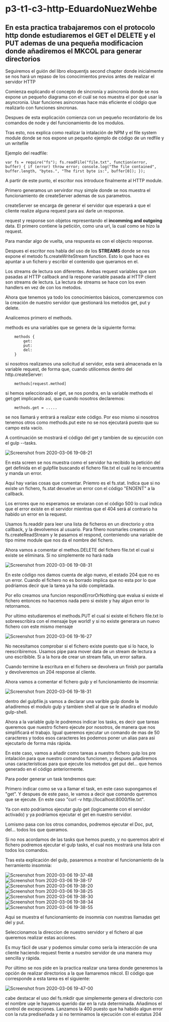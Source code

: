 # p3-t1-c3-http-EduardoNuezWehbe




## En esta practica trabajaremos con el protocolo http donde estudiaremos el GET el DELETE y el PUT ademas de una pequeña modificacion donde añadiremos el MKCOL para generar directorios



Seguiremos el guión del libro eloquentjs second chapter donde inicialmente se nos hará un repaso de los conocimientos previos antes de realizar el servidor HTTP

Comienza explicando el concepto de sincronía y asincronía donde se nos expone un pequeño diagrama con el cuál se nos muestra el por qué usar la asyncronia. Usar funciones asincronas hace más eficiente el códgio que realizarlo con funciones sincronas.

Despues de esta explicación comienza con un pequeño recordatorio de los comandos de node y del funcionamiento de los modulos.

Tras esto, nos explica como realizar la intalación de NPM y el file system module donde se nos expone un pequeño ejemplo de código de un redfile y un writefile

Ejemplo del readfile: 

`var fs = require("fs");
fs.readFile("file.txt", function(error, buffer) {
  if (error)
    throw error;
  console.log("The file contained", buffer.length, "bytes.",
              "The first byte is:", buffer[0]);
});`


A partir de este punto, el escritor nos introduce finalmente al HTTP module.

Primero generamos un servirdor muy simple donde se nos muestra el funcionamiento de createServer ademas de sus parametros.

createServer se encarga de generar el servidor que esperará a que el cliente realize alguna request para así darle un response.

request y response son objetos representando el **incomming and outgoing** data. El primero contiene la petición, como una url, la cual como se hizo la request.

Para mandar algo de vuelta, una respuesta es con el objecto response.

Despues el escritor nos habla del uso de los **STREAMS** donde se nos expone el metodo fs.createWriteStream function. Esto lo que hace es apuntar a un fichero y escribir el contenido que queramos en el.

Los streams de lectura son diferentes. Ambas request variables que son pasadas al HTTP callback and la respone variable pasada al HTTP client son streams de lectura. La lectura de streams se hace con los even handlers en vez de con los metodos.

Ahora que tenemos ya todo los conocimientos básicos, comenzaremos con la creación de nuestro servidor que gestionará los metodos get, put y delete. 


Analicemos primero el methods.

methods es una variables que se genera de la siguiente forma:

        methods {
            get:
            put:
            del:
        }

si nosotros realizamos una solicitud al servidor, esta será almacenada en la variable request, de forma que, cuando utilicemos dentro del http.createServer:

        methods[request.method]

si hemos seleccionado el get, se nos pondra, en la variable methods el get:get implicando asi, que cuando nosotros declaremos: 

        methods.get = .....

se nos llamará y entrará a realizar este código. Por eso mismo si nosotros tenemos otros como methods.put este no se nos ejecutará puesto que su campo esta vacío.

A continuación se mostrará el código del get y tambien de su ejecución con el gulp --tasks.


![Screenshot from 2020-03-06 19-08-21](https://user-images.githubusercontent.com/56004081/76114948-1c939080-5fdf-11ea-973d-a6d4019daab3.png)

En esta screen se nos muestra como el servidor ha recibido la petición del get definida en el gulpfile buscando el fichero file.txt el cuál no lo encuentra y manda un error.


Aquí hay varias cosas que comentar. Priemro es el fs.stat. Indica que si no existe un fichero, fs.stat devuelve un error con el código "ENOENT" a la callback.

Los errores que no esperamos se enviaran con el código 500 lo cual indica que el error existe en el servidor mientras que el 404 será al contrario ha habido un error en la request.

Usamos fs.readdir para leer una lista de ficheros en un directorio y otra callback, y la devolvemos al usuario.  Para fihero nosmarles creamos un fs.createReadStream y le pasamos el respond, conteniendo una variable de tipo mime module que nos da el nombre del fichero.




Ahora vamos a comentar el methos.DELETE del fichero file.txt el cual si existe se eliminara. Si no simplemente no hará nada


![Screenshot from 2020-03-06 19-08-31](https://user-images.githubusercontent.com/56004081/76114940-1ac9cd00-5fdf-11ea-935f-5d68c0dac9aa.png)


En este código nos damos cuenta de algo nuevo, el estado 204 que no es un error. Cuando el fichero no es borrado implica que no esta por lo que podriamos decir que la tarea ya ha sido completada.

Por ello creamos una funcion respondErrorOrNothing que evalua si existe el fichero entonces no hacemos nada pero si existe y hay algun error lo retornamos.



Por ultimo estudiaremos el methods.PUT el cual si existe el fichero file.txt lo sobreescribira con el mensaje bye world! y si no existe generara un nuevo fichero con este mismo mensaje



![Screenshot from 2020-03-06 19-16-27](https://user-images.githubusercontent.com/56004081/76114914-0ab1ed80-5fdf-11ea-9084-7f8a1bafdeb8.png)




No necesitamos comprobar si el fichero existe puesto que si lo hace, lo reescribiremos. Usamos pipe para mover data de un stream de lectura a uno escribible. Si a la hora de crear un stream falla, un error saltara.

Cuando termine la escritura en el fichero se devolvera un finish por pantalla y devolveremos un 204 response al cliente.




Ahora vamos a comentar el fichero gulp y el funcionamiento de insomnia: 


![Screenshot from 2020-03-06 19-18-31](https://user-images.githubusercontent.com/56004081/76115035-4d73c580-5fdf-11ea-92e3-78a94d4a7160.png)


dentro del gulpfile.js vamos a declarar una varible gulp donde la añadiremos el modulo gulp y tambien shell al que se le añadira el modulo gulp-shell.

Ahora a la variable gulp le podremos indicar los tasks, es decir que tareas queremos que nuestro fichero ejecute por  nosotros, de manera que nos simplificará el trabajo. Igual queremos ejecutar un comando de mas de 50 caracteres y todos esos caracteres les podemos poner un alias para asi ejecutarlo de forma más rápida. 

En este caso, vamos a añadir como tareas a nuestro fichero gulp los pre intalación para que nuestro comandos funcionen, y despues añadiremos unas características para que ejecute los metodos get put del... que hemos generado en el código anteriormente.

Para poder generar un task tendremos que:

Primero indicar como se va a llamar el task, en este caso supongamos el "get". Y despues de este paso, le vamos a decir que comando queremos que se ejecute. En este caso "curl -v http://localhost:8000/file.txt".

Ya con esto podriamos ejecutar gulp get (logicamente con el servidor activado) y ya podríamos ejecutar el get en nuestro servidor.

Lomismo pasa con los otros comandos, podremos ejecutar el Doc, put, del... todos los que queramos.


Si no nos acordamos de las tasks que hemos puesto, y no queremos abrir el fichero podremos ejecutar el gulp tasks, el cual nos mostrará una lista con todos los comandos.



Tras esta explicación del gulp, pasaremos a mostrar el funcionamiento de la herramiento insomnia:


![Screenshot from 2020-03-06 19-37-48](https://user-images.githubusercontent.com/56004081/76116724-70ec3f80-5fe2-11ea-8442-6d1bfef8a169.png)
![Screenshot from 2020-03-06 19-38-17](https://user-images.githubusercontent.com/56004081/76116728-721d6c80-5fe2-11ea-92e0-72ab269f7038.png)
![Screenshot from 2020-03-06 19-38-20](https://user-images.githubusercontent.com/56004081/76116733-734e9980-5fe2-11ea-9e48-7216e60f5f87.png)
![Screenshot from 2020-03-06 19-38-25](https://user-images.githubusercontent.com/56004081/76116738-747fc680-5fe2-11ea-9b03-b48858979866.png)
![Screenshot from 2020-03-06 19-38-30](https://user-images.githubusercontent.com/56004081/76116753-75b0f380-5fe2-11ea-87af-0ef95531b44e.png)
![Screenshot from 2020-03-06 19-38-34](https://user-images.githubusercontent.com/56004081/76116759-76e22080-5fe2-11ea-99a5-658ed14cb36c.png)
![Screenshot from 2020-03-06 19-38-55](https://user-images.githubusercontent.com/56004081/76116765-79447a80-5fe2-11ea-85cb-65ea38152161.png)

Aqui se muestra el funcionamiento de insomnia con nuestras llamadas get del y put. 

Seleccionamos la direccion de nuestro servidor y el fichero al que queremos realizar estas acciones.

Es muy fácil de usar y podemos simular como sería la interacción de una cliente haciendo request frente a nuestro servidor de una manera muy sencilla y rápida.



Por último se nos pide en la practica realizar una tarea donde generemos la opción de realizar directorios a la que llamaremos mkcol. El código que corresponde a esta tarea es el siguiente: 


![Screenshot from 2020-03-06 19-47-00](https://user-images.githubusercontent.com/56004081/76117186-45b62000-5fe3-11ea-801a-54a5169f1b36.png)


cabe destacar el uso del fs.mkdir que simplemente genera el directorio con el nombre uqe le hayamos querido dar en la ruta determinada. Añadimos el control de excepciones. Lanzamos la 400 puesto que ha habido algun error con la ruta prediseñada y si no terminamos la ejecución con el estatus 204






